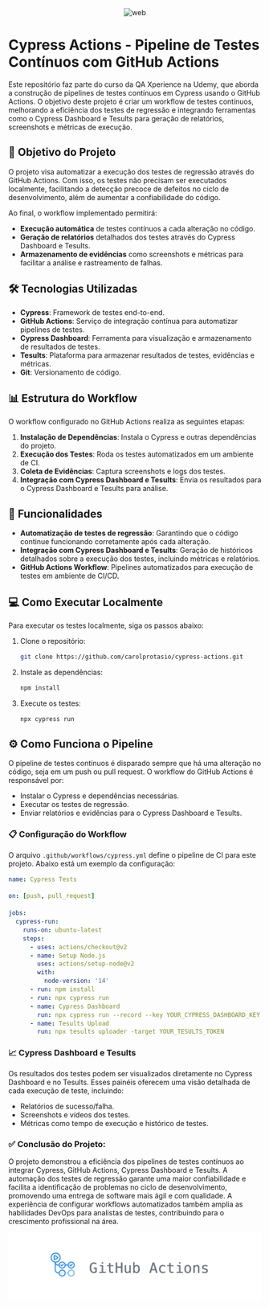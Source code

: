 <div align="center">
  <img src="https://github.com/carolprotasio/cypress-actions/raw/main/.github/github_cy.ico" alt="web" width="400"/>
</div>

# Cypress Actions - Pipeline de Testes Contínuos com GitHub Actions

Este repositório faz parte do curso da QA Xperience na Udemy, que aborda a construção de pipelines de testes contínuos em Cypress usando o GitHub Actions. O objetivo deste projeto é criar um workflow de testes contínuos, melhorando a eficiência dos testes de regressão e integrando ferramentas como o Cypress Dashboard e Tesults para geração de relatórios, screenshots e métricas de execução.

## 🚀 Objetivo do Projeto

O projeto visa automatizar a execução dos testes de regressão através do GitHub Actions. Com isso, os testes não precisam ser executados localmente, facilitando a detecção precoce de defeitos no ciclo de desenvolvimento, além de aumentar a confiabilidade do código. 

Ao final, o workflow implementado permitirá:

- **Execução automática** de testes contínuos a cada alteração no código.
- **Geração de relatórios** detalhados dos testes através do Cypress Dashboard e Tesults.
- **Armazenamento de evidências** como screenshots e métricas para facilitar a análise e rastreamento de falhas.        

## 🛠️ Tecnologias Utilizadas

- **Cypress**: Framework de testes end-to-end.
- **GitHub Actions**: Serviço de integração contínua para automatizar pipelines de testes.
- **Cypress Dashboard**: Ferramenta para visualização e armazenamento de resultados de testes.
- **Tesults**: Plataforma para armazenar resultados de testes, evidências e métricas.
- **Git**: Versionamento de código.

## 📊 Estrutura do Workflow

O workflow configurado no GitHub Actions realiza as seguintes etapas:

1. **Instalação de Dependências**: Instala o Cypress e outras dependências do projeto.
2. **Execução dos Testes**: Roda os testes automatizados em um ambiente de CI.
3. **Coleta de Evidências**: Captura screenshots e logs dos testes.
4. **Integração com Cypress Dashboard e Tesults**: Envia os resultados para o Cypress Dashboard e Tesults para análise.

## 🔧 Funcionalidades

- **Automatização de testes de regressão**: Garantindo que o código continue funcionando corretamente após cada alteração.
- **Integração com Cypress Dashboard e Tesults**: Geração de históricos detalhados sobre a execução dos testes, incluindo métricas e relatórios.
- **GitHub Actions Workflow**: Pipelines automatizados para execução de testes em ambiente de CI/CD.

## 💻 Como Executar Localmente

Para executar os testes localmente, siga os passos abaixo:

1. Clone o repositório:
    ```bash
    git clone https://github.com/carolprotasio/cypress-actions.git
    ```
   
2. Instale as dependências:
    ```bash
    npm install
    ```

3. Execute os testes:
    ```bash
    npx cypress run
    ```

## ⚙️ Como Funciona o Pipeline

O pipeline de testes contínuos é disparado sempre que há uma alteração no código, seja em um push ou pull request. O workflow do GitHub Actions é responsável por:

- Instalar o Cypress e dependências necessárias.
- Executar os testes de regressão.
- Enviar relatórios e evidências para o Cypress Dashboard e Tesults.

### 📋 Configuração do Workflow

O arquivo `.github/workflows/cypress.yml` define o pipeline de CI para este projeto. Abaixo está um exemplo da configuração:

```yaml
name: Cypress Tests

on: [push, pull_request]

jobs:
  cypress-run:
    runs-on: ubuntu-latest
    steps:
      - uses: actions/checkout@v2
      - name: Setup Node.js
        uses: actions/setup-node@v2
        with:
          node-version: '14'
      - run: npm install
      - run: npx cypress run
      - name: Cypress Dashboard
        run: npx cypress run --record --key YOUR_CYPRESS_DASHBOARD_KEY
      - name: Tesults Upload
        run: npx tesults uploader -target YOUR_TESULTS_TOKEN
```

### 📈 Cypress Dashboard e Tesults
Os resultados dos testes podem ser visualizados diretamente no Cypress Dashboard e no Tesults. Esses painéis oferecem uma visão detalhada de cada execução de teste, incluindo:

* Relatórios de sucesso/falha.
* Screenshots e vídeos dos testes.
* Métricas como tempo de execução e histórico de testes.

### ✅ Conclusão do Projeto:
O projeto demonstrou a eficiência dos pipelines de testes contínuos ao integrar Cypress, GitHub Actions, Cypress Dashboard e Tesults. A automação dos testes de regressão garante uma maior confiabilidade e facilita a identificação de problemas no ciclo de desenvolvimento, promovendo uma entrega de software mais ágil e com qualidade. A experiência de configurar workflows automatizados também amplia as habilidades DevOps para analistas de testes, contribuindo para o crescimento profissional na área.

<img src="https://github.com/carolprotasio/cypress-actions/blob/main/.github/github_actions.png" alt="web" width="1000"/>

